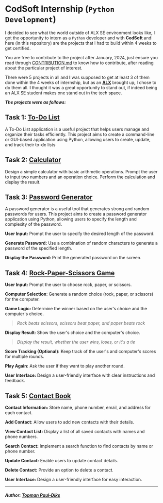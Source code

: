 # CodSoft Internship (`Python Development`)
I decided to see what the world outside of ALX SE environment looks like, I got the opportunity to intern as a `Python` developer and with **CodSoft** and here
(in this repository) are the projects that I had to build within 4 weeks to get certified.

You are free to contribute to the project after January, 2024, just ensure you read through [CONTRIBUTION.md](./CONTRIBUTION.md) to know how to contribute,
after reading about the particular project of interest.

There were 5 projects in all and I was supposed to get at least 3 of them done within the 4 weeks of internship, but as an [**ALX**](https://www.alxafrica.com/)
brought up, I chose to do them all. I thought it was a great opportunity to stand out, if indeed being an ALX SE student makes one stand out in the tech space.

***The projects were as follows:***

## Task 1: [To-Do List](./to-do_list)
A To-Do List application is a useful project that helps users manage and organize their tasks efficiently. This project aims to create a command-line or
GUI-based application using Python, allowing users to create, update, and track their to-do lists

## Task 2: [Calculator](./calculator)
Design a simple calculator with basic arithmetic operations. Prompt the user to input two numbers and an operation choice. Perform the calculation and display
the result.

## Task 3: [Password Generator](./password_generator)
A password generator is a useful tool that generates strong and random passwords for users. This project aims to create a password generator application using
Python, allowing users to specify the length and complexity of the password.

**User Input:** Prompt the user to specify the desired length of the password.

**Generate Password:** Use a combination of random characters to generate a password of the specified length.

**Display the Password:** Print the generated password on the screen.

## Task 4: [Rock-Paper-Scissors Game](./rock_paper_scissors)
**User Input:** Prompt the user to choose rock, paper, or scissors.

**Computer Selection:** Generate a random choice (rock, paper, or scissors) for the computer.

**Game Logic:** Determine the winner based on the user's choice and the computer's choice.
> *Rock beats scissors, scissors beat paper, and paper beats rock*

**Display Result:** Show the user's choice and the computer's choice.
> *Display the result, whether the user wins, loses, or it's a tie*

**Score Tracking (Optional):** Keep track of the user's and computer's scores for multiple rounds.

**Play Again:** Ask the user if they want to play another round.

**User Interface:** Design a user-friendly interface with clear instructions and feedback.

## Task 5: [Contact Book](./contact_book)
**Contact Information:** Store name, phone number, email, and address for each contact.

**Add Contact:** Allow users to add new contacts with their details.

**View Contact List:** Display a list of all saved contacts with names and phone numbers.

**Search Contact:** Implement a search function to find contacts by name or phone number.

**Update Contact:** Enable users to update contact details.

**Delete Contact:** Provide an option to delete a contact.

**User Interface:** Design a user-friendly interface for easy interaction.

--------

##### Author: [Topman Paul-Dike](https://github.com/tpauldike)
